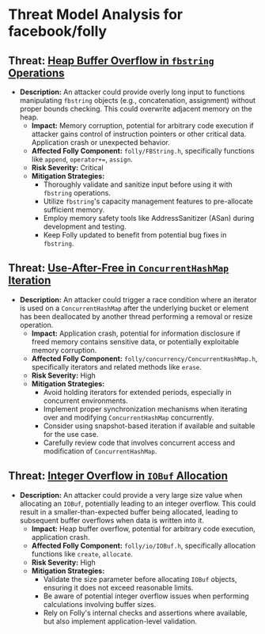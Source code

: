 # Threat Model Analysis for facebook/folly

## Threat: [Heap Buffer Overflow in `fbstring` Operations](./threats/heap_buffer_overflow_in__fbstring__operations.md)

*   **Description:** An attacker could provide overly long input to functions manipulating `fbstring` objects (e.g., concatenation, assignment) without proper bounds checking. This could overwrite adjacent memory on the heap.
    *   **Impact:**  Memory corruption, potential for arbitrary code execution if attacker gains control of instruction pointers or other critical data. Application crash or unexpected behavior.
    *   **Affected Folly Component:** `folly/FBString.h`, specifically functions like `append`, `operator+=`, `assign`.
    *   **Risk Severity:** Critical
    *   **Mitigation Strategies:**
        *   Thoroughly validate and sanitize input before using it with `fbstring` operations.
        *   Utilize `fbstring`'s capacity management features to pre-allocate sufficient memory.
        *   Employ memory safety tools like AddressSanitizer (ASan) during development and testing.
        *   Keep Folly updated to benefit from potential bug fixes in `fbstring`.

## Threat: [Use-After-Free in `ConcurrentHashMap` Iteration](./threats/use-after-free_in__concurrenthashmap__iteration.md)

*   **Description:** An attacker could trigger a race condition where an iterator is used on a `ConcurrentHashMap` after the underlying bucket or element has been deallocated by another thread performing a removal or resize operation.
    *   **Impact:**  Application crash, potential for information disclosure if freed memory contains sensitive data, or potentially exploitable memory corruption.
    *   **Affected Folly Component:** `folly/concurrency/ConcurrentHashMap.h`, specifically iterators and related methods like `erase`.
    *   **Risk Severity:** High
    *   **Mitigation Strategies:**
        *   Avoid holding iterators for extended periods, especially in concurrent environments.
        *   Implement proper synchronization mechanisms when iterating over and modifying `ConcurrentHashMap` concurrently.
        *   Consider using snapshot-based iteration if available and suitable for the use case.
        *   Carefully review code that involves concurrent access and modification of `ConcurrentHashMap`.

## Threat: [Integer Overflow in `IOBuf` Allocation](./threats/integer_overflow_in__iobuf__allocation.md)

*   **Description:** An attacker could provide a very large size value when allocating an `IOBuf`, potentially leading to an integer overflow. This could result in a smaller-than-expected buffer being allocated, leading to subsequent buffer overflows when data is written into it.
    *   **Impact:**  Heap buffer overflow, potential for arbitrary code execution, application crash.
    *   **Affected Folly Component:** `folly/io/IOBuf.h`, specifically allocation functions like `create`, `allocate`.
    *   **Risk Severity:** High
    *   **Mitigation Strategies:**
        *   Validate the size parameter before allocating `IOBuf` objects, ensuring it does not exceed reasonable limits.
        *   Be aware of potential integer overflow issues when performing calculations involving buffer sizes.
        *   Rely on Folly's internal checks and assertions where available, but also implement application-level validation.

